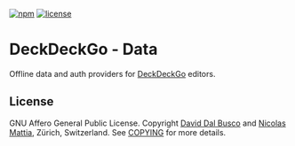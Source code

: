 [![npm][npm-badge]][npm-badge-url]
[![license][npm-license]][npm-license-url]

[npm-badge]: https://img.shields.io/npm/v/@deckdeckgo/data
[npm-badge-url]: https://www.npmjs.com/package/@deckdeckgo/data
[npm-license]: https://img.shields.io/npm/l/@deckdeckgo/data
[npm-license-url]: https://github.com/deckgo/deckdeckgo/blob/main/data/data/LICENSE

# DeckDeckGo - Data

Offline data and auth providers for [DeckDeckGo] editors.

## License

GNU Affero General Public License. Copyright [David Dal Busco](mailto:david.dalbusco@outlook.com) and [Nicolas Mattia](mailto:nicolas@nmattia.com), Zürich, Switzerland. See [COPYING](COPYING) for more details.

[deckdeckgo]: https://deckdeckgo.com
